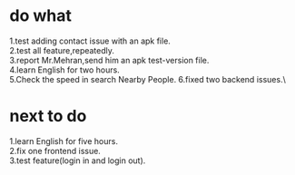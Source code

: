 # do what
1.test adding contact issue with an apk file.\
2.test all feature,repeatedly.\
3.report Mr.Mehran,send him an apk test-version file.\
4.learn English for two hours.\
5.Check the speed in search Nearby People.
6.fixed two backend issues.\
# next to do
1.learn English for five hours.\
2.fix one frontend issue.\
3.test feature(login in and login out).